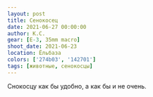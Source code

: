 ```yaml
---
layout: post
title: Сенокосец
date: 2021-06-27 00:00:00
author: К.С.
gear: [E-3, 35mm macro]
shoot_date: 2021-06-23
location: Ёльбаза
colors: ['274b03', '142701']
tags: [животные, сенокосцы]
---
```

Снокосцу как бы удобно, а как бы и не очень.
